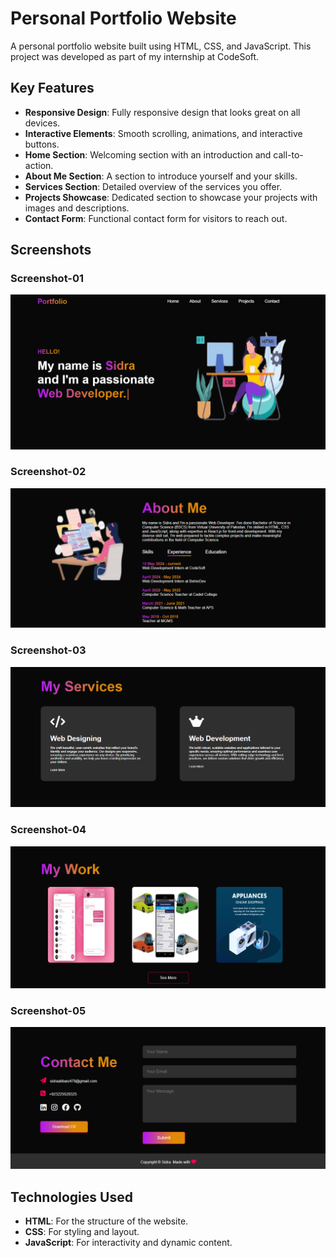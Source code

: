 # Personal Portfolio Website

A personal portfolio website built using HTML, CSS, and JavaScript. This project was developed as part of my internship at CodeSoft.

## Key Features

- **Responsive Design**: Fully responsive design that looks great on all devices.
- **Interactive Elements**: Smooth scrolling, animations, and interactive buttons.
- **Home Section**: Welcoming section with an introduction and call-to-action.
- **About Me Section**: A section to introduce yourself and your skills.
- **Services Section**: Detailed overview of the services you offer.
- **Projects Showcase**: Dedicated section to showcase your projects with images and descriptions.
- **Contact Form**: Functional contact form for visitors to reach out.

## Screenshots

### Screenshot-01
![Portfolio Website Screenshot](images/portfolio-01.PNG)
### Screenshot-02
![Portfolio Website Screenshot](images/Portfolio-02.PNG)
### Screenshot-03
![Portfolio Website Screenshot](images/Portfolio-03.PNG)
### Screenshot-04
![Portfolio Website Screenshot](images/Portfolio-04.PNG)
### Screenshot-05
![Portfolio Website Screenshot](images/Portfolio-05.PNG)


## Technologies Used

- **HTML**: For the structure of the website.
- **CSS**: For styling and layout.
- **JavaScript**: For interactivity and dynamic content.
